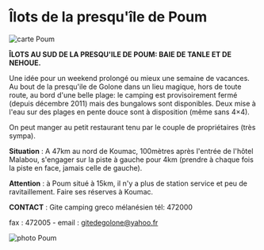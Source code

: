 # Îlots de la presqu'île de Poum

![carte Poum](/cartes/PoumCarte.jpg)

**ÎLOTS AU SUD DE LA PRESQU'ILE DE POUM: BAIE DE TANLE ET DE NEHOUE.**

Une idée pour un weekend prolongé ou mieux une semaine de vacances. Au bout de la presqu'ile de Golone dans un lieu magique, hors de toute route, au bord d'une belle plage: le camping est provisoirement fermé (depuis décembre 2011) mais des bungalows sont disponibles. Deux mise à l'eau sur des plages en pente douce sont à disposition
(même sans 4×4).

On peut manger au petit restaurant tenu par le couple de propriétaires (très sympa).

**Situation** : A 47km au nord de Koumac, 100mètres après l'entrée de l'hôtel Malabou, s'engager sur la piste à gauche pour 4km (prendre à chaque fois la piste en face, jamais celle de gauche).

**Attention** : à Poum situé à 15km, il n'y a plus de station service et peu de ravitaillement. Faire ses réserves à Koumac.

**CONTACT** : Gite camping greco mélanésien tél: 472000

fax : 472005 - email : gitedegolone@yahoo.fr

![photo Poum](/photos/Poum.jpg)
